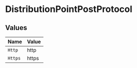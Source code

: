 # DistributionPointPostProtocol


## Values

| Name    | Value   |
| ------- | ------- |
| `Http`  | http    |
| `Https` | https   |